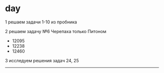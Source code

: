 
# day  

1 решаем задачи 1-10 из пробника  

2 решаем задачу №6 Черепаха только Питоном  

- 12095  
- 12238  
- 12460  

3 исследуем решения задач 24, 25  

---  
